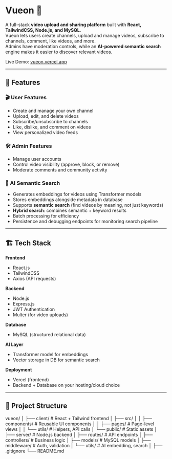 # Vueon 🎥  

A full-stack **video upload and sharing platform** built with **React, TailwindCSS, Node.js, and MySQL**.  
Vueon lets users create channels, upload and manage videos, subscribe to channels, comment, like videos, and more.  
Admins have moderation controls, while an **AI-powered semantic search** engine makes it easier to discover relevant videos.  

Live Demo: [vueon.vercel.app](https://vueon.vercel.app)  

---

## 🚀 Features  

### 🎬 User Features  
- Create and manage your own channel  
- Upload, edit, and delete videos  
- Subscribe/unsubscribe to channels  
- Like, dislike, and comment on videos  
- View personalized video feeds  

### 🛠️ Admin Features  
- Manage user accounts  
- Control video visibility (approve, block, or remove)  
- Moderate comments and community activity  

### 🤖 AI Semantic Search  
- Generates embeddings for videos using Transformer models  
- Stores embeddings alongside metadata in database  
- Supports **semantic search** (find videos by meaning, not just keywords)  
- **Hybrid search**: combines semantic + keyword results  
- Batch processing for efficiency  
- Persistence and debugging endpoints for monitoring search pipeline  

---

## 🏗️ Tech Stack  

**Frontend**  
- React.js  
- TailwindCSS  
- Axios (API requests)  

**Backend**  
- Node.js  
- Express.js  
- JWT Authentication  
- Multer (for video uploads)  

**Database**  
- MySQL (structured relational data)  

**AI Layer**  
- Transformer model for embeddings  
- Vector storage in DB for semantic search  

**Deployment**  
- Vercel (frontend)  
- Backend + Database on your hosting/cloud choice  

---

## 📂 Project Structure  

vueon/
│
├── client/ # React + Tailwind frontend
│ ├── src/
│ │ ├── components/ # Reusable UI components
│ │ ├── pages/ # Page-level views
│ │ └── utils/ # Helpers, API calls
│ └── public/ # Static assets
│
├── server/ # Node.js backend
│ ├── routes/ # API endpoints
│ ├── controllers/ # Business logic
│ ├── models/ # MySQL models
│ ├── middleware/ # Auth, validation
│ └── utils/ # AI embedding, search
│
├── .gitignore
└── README.md


